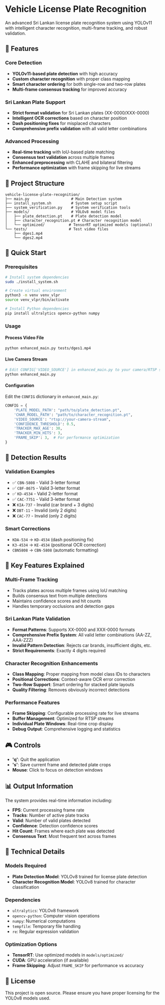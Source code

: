 # Vehicle License Plate Recognition

An advanced Sri Lankan license plate recognition system using YOLOv11 with intelligent character recognition, multi-frame tracking, and robust validation.

## 🚗 Features

### Core Detection
- **YOLOv11-based plate detection** with high accuracy
- **Custom character recognition** with proper class mapping
- **Smart character ordering** for both single-row and two-row plates
- **Multi-frame consensus tracking** for improved accuracy

### Sri Lankan Plate Support
- **Strict format validation** for Sri Lankan plates (XX-0000/XXX-0000)
- **Intelligent OCR corrections** based on character position
- **Dash positioning fixes** for misplaced characters
- **Comprehensive prefix validation** with all valid letter combinations

### Advanced Processing
- **Real-time tracking** with IoU-based plate matching
- **Consensus text validation** across multiple frames
- **Enhanced preprocessing** with CLAHE and bilateral filtering
- **Performance optimization** with frame skipping for live streams

## 📁 Project Structure

```
vehicle-license-plate-recognition/
├── main.py                   # Main Detection system
├── install_system.sh         # System setup script
├── system_verification.py    # System verification tools
├── models/                   # YOLOv8 model files
│   ├── plate_detection.pt    # Plate detection model
│   ├── character_recognition.pt # Character recognition model
│   └── optimized/           # TensorRT optimized models (optional)
└── tests/                   # Test video files
    ├── dges1.mp4
    └── dges2.mp4
```

## 🚀 Quick Start

### Prerequisites
```bash
# Install system dependencies
sudo ./install_system.sh

# Create virtual environment
python3 -m venv venv_vlpr
source venv_vlpr/bin/activate

# Install Python dependencies
pip install ultralytics opencv-python numpy
```

### Usage

#### Process Video File
```bash
python enhanced_main.py tests/dges1.mp4
```

#### Live Camera Stream
```bash
# Edit CONFIG['VIDEO_SOURCE'] in enhanced_main.py to your camera/RTSP stream
python enhanced_main.py
```

#### Configuration
Edit the `CONFIG` dictionary in `enhanced_main.py`:
```python
CONFIG = {
    'PLATE_MODEL_PATH': "path/to/plate_detection.pt",
    'CHAR_MODEL_PATH': "path/to/character_recognition.pt", 
    'VIDEO_SOURCE': "rtsp://your-camera-stream",
    'CONFIDENCE_THRESHOLD': 0.5,
    'TRACKER_MAX_AGE': 30,
    'TRACKER_MIN_HITS': 3,
    'FRAME_SKIP': 3,  # For performance optimization
}
```

## 🎯 Detection Results

### Validation Examples
- ✅ `CBN-5808` - Valid 3-letter format
- ✅ `CBF-8675` - Valid 3-letter format  
- ✅ `KD-4534` - Valid 2-letter format
- ✅ `CAC-7751` - Valid 3-letter format
- ❌ `KIA-737` - Invalid (car brand + 3 digits)
- ❌ `DBT-11` - Invalid (only 2 digits)
- ❌ `CAC-77` - Invalid (only 2 digits)

### Smart Corrections
- `KDA-534` → `KD-4534` (dash positioning fix)
- `K3-4534` → `KE-4534` (positional OCR correction)
- `CBN5808` → `CBN-5808` (automatic formatting)

## 🔧 Key Features Explained

### Multi-Frame Tracking
- Tracks plates across multiple frames using IoU matching
- Builds consensus text from multiple detections
- Maintains confidence scores and hit counts
- Handles temporary occlusions and detection gaps

### Sri Lankan Plate Validation
- **Format Patterns**: Supports XX-0000 and XXX-0000 formats
- **Comprehensive Prefix System**: All valid letter combinations (AA-ZZ, AAA-ZZZ)
- **Invalid Pattern Detection**: Rejects car brands, insufficient digits, etc.
- **Strict Requirements**: Exactly 4 digits required

### Character Recognition Enhancements
- **Class Mapping**: Proper mapping from model class IDs to characters
- **Positional Corrections**: Context-aware OCR error correction
- **Two-Row Support**: Smart ordering for stacked plate layouts
- **Quality Filtering**: Removes obviously incorrect detections

### Performance Features
- **Frame Skipping**: Configurable processing rate for live streams
- **Buffer Management**: Optimized for RTSP streams
- **Individual Plate Windows**: Real-time crop display
- **Debug Output**: Comprehensive logging and statistics

## 🎮 Controls

- **'q'**: Quit the application
- **'s'**: Save current frame and detected plate crops
- **Mouse**: Click to focus on detection windows

## 📊 Output Information

The system provides real-time information including:
- **FPS**: Current processing frame rate
- **Tracks**: Number of active plate tracks
- **Valid**: Number of valid plates detected
- **Confidence**: Detection confidence scores
- **Hit Count**: Frames where each plate was detected
- **Consensus Text**: Most frequent text across frames

## 🔬 Technical Details

### Models Required
- **Plate Detection Model**: YOLOv8 trained for license plate detection
- **Character Recognition Model**: YOLOv8 trained for character classification

### Dependencies
- `ultralytics`: YOLOv8 framework
- `opencv-python`: Computer vision operations
- `numpy`: Numerical computations
- `tempfile`: Temporary file handling
- `re`: Regular expression validation

### Optimization Options
- **TensorRT**: Use optimized models in `models/optimized/`
- **CUDA**: GPU acceleration (if available)
- **Frame Skipping**: Adjust `FRAME_SKIP` for performance vs accuracy

## 📄 License

This project is open source. Please ensure you have proper licensing for the YOLOv8 models used.

